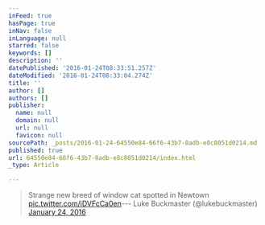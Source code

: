 ```yaml
---
inFeed: true
hasPage: true
inNav: false
inLanguage: null
starred: false
keywords: []
description: ''
datePublished: '2016-01-24T08:33:51.257Z'
dateModified: '2016-01-24T08:33:04.274Z'
title: ''
author: []
authors: []
publisher:
  name: null
  domain: null
  url: null
  favicon: null
sourcePath: _posts/2016-01-24-64550e84-66f6-43b7-8adb-e8c8051d0214.md
published: true
url: 64550e84-66f6-43b7-8adb-e8c8051d0214/index.html
_type: Article

---
```

> Strange new breed of window cat spotted in Newtown [pic.twitter.com/iDVFcCa0en][0]--- Luke Buckmaster (@lukebuckmaster) [January 24, 2016][1]



[0]: https://t.co/iDVFcCa0en
[1]: https://twitter.com/lukebuckmaster/status/691111614821445634
